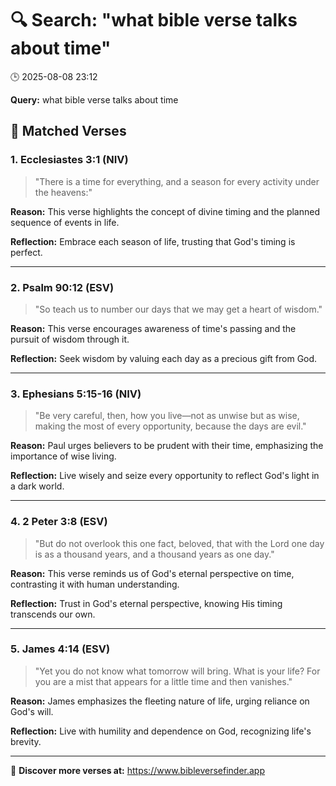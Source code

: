 # 🔍 Search: "what bible verse talks about time"
🕒 2025-08-08 23:12

**Query:** what bible verse talks about time

## 📖 Matched Verses

### 1. Ecclesiastes 3:1 (NIV)
> "There is a time for everything, and a season for every activity under the heavens:"

**Reason:** This verse highlights the concept of divine timing and the planned sequence of events in life.

**Reflection:** Embrace each season of life, trusting that God's timing is perfect.

---

### 2. Psalm 90:12 (ESV)
> "So teach us to number our days that we may get a heart of wisdom."

**Reason:** This verse encourages awareness of time's passing and the pursuit of wisdom through it.

**Reflection:** Seek wisdom by valuing each day as a precious gift from God.

---

### 3. Ephesians 5:15-16 (NIV)
> "Be very careful, then, how you live—not as unwise but as wise, making the most of every opportunity, because the days are evil."

**Reason:** Paul urges believers to be prudent with their time, emphasizing the importance of wise living.

**Reflection:** Live wisely and seize every opportunity to reflect God's light in a dark world.

---

### 4. 2 Peter 3:8 (ESV)
> "But do not overlook this one fact, beloved, that with the Lord one day is as a thousand years, and a thousand years as one day."

**Reason:** This verse reminds us of God's eternal perspective on time, contrasting it with human understanding.

**Reflection:** Trust in God's eternal perspective, knowing His timing transcends our own.

---

### 5. James 4:14 (ESV)
> "Yet you do not know what tomorrow will bring. What is your life? For you are a mist that appears for a little time and then vanishes."

**Reason:** James emphasizes the fleeting nature of life, urging reliance on God's will.

**Reflection:** Live with humility and dependence on God, recognizing life's brevity.

---

🔗 **Discover more verses at:** https://www.bibleversefinder.app
